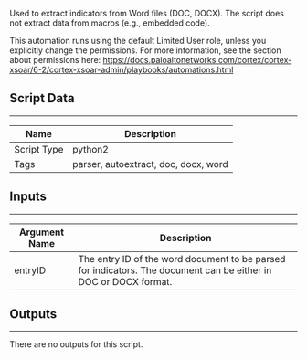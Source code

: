 Used to extract indicators from Word files (DOC, DOCX).
The script does not extract data from macros (e.g., embedded code).

This automation runs using the default Limited User role, unless you explicitly change the permissions.
For more information, see the section about permissions here:
https://docs.paloaltonetworks.com/cortex/cortex-xsoar/6-2/cortex-xsoar-admin/playbooks/automations.html

## Script Data
---

| **Name** | **Description** |
| --- | --- |
| Script Type | python2 |
| Tags | parser, autoextract, doc, docx, word |

## Inputs
---

| **Argument Name** | **Description** |
| --- | --- |
| entryID | The entry ID of the word document to be parsed for indicators. The document can be either in DOC or DOCX format. |

## Outputs
---
There are no outputs for this script.
